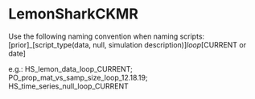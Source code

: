 # LemonSharkCKMR
Use the following naming convention when naming scripts:
[prior]_[script_type(data, null, simulation description)]_loop_[CURRENT or date]

e.g.: HS_lemon_data_loop_CURRENT; PO_prop_mat_vs_samp_size_loop_12.18.19; HS_time_series_null_loop_CURRENT